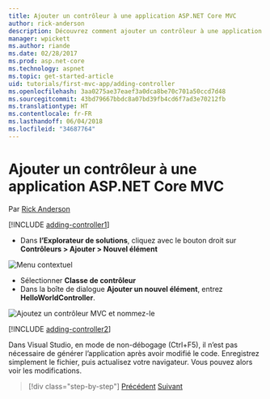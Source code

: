 ```yaml
---
title: Ajouter un contrôleur à une application ASP.NET Core MVC
author: rick-anderson
description: Découvrez comment ajouter un contrôleur à une application ASP.NET Core MVC simple.
manager: wpickett
ms.author: riande
ms.date: 02/28/2017
ms.prod: asp.net-core
ms.technology: aspnet
ms.topic: get-started-article
uid: tutorials/first-mvc-app/adding-controller
ms.openlocfilehash: 3aa0275ae37eaef3a0dca8be70c701a50ccd7d48
ms.sourcegitcommit: 43bd79667bbdc8a07bd39fb4cd6f7ad3e70212fb
ms.translationtype: HT
ms.contentlocale: fr-FR
ms.lasthandoff: 06/04/2018
ms.locfileid: "34687764"
---
```

# <a name="add-a-controller-to-an-aspnet-core-mvc-app"></a>Ajouter un contrôleur à une application ASP.NET Core MVC

Par [Rick Anderson](https://twitter.com/RickAndMSFT)

[!INCLUDE [adding-controller1](~/includes/mvc-intro/adding-controller1.md)]

* Dans **l’Explorateur de solutions**, cliquez avec le bouton droit sur **Contrôleurs > Ajouter > Nouvel élément**

![Menu contextuel](adding-controller/_static/add_controller.png)

* Sélectionner **Classe de contrôleur**
* Dans la boîte de dialogue **Ajouter un nouvel élément**, entrez **HelloWorldController**.

![Ajoutez un contrôleur MVC et nommez-le](adding-controller/_static/ac.png)

[!INCLUDE [adding-controller2](~/includes/mvc-intro/adding-controller2.md)]

Dans Visual Studio, en mode de non-débogage (Ctrl+F5), il n’est pas nécessaire de générer l’application après avoir modifié le code. Enregistrez simplement le fichier, puis actualisez votre navigateur. Vous pouvez alors voir les modifications.

> [!div class="step-by-step"]
> [Précédent](start-mvc.md)
> [Suivant](adding-view.md)